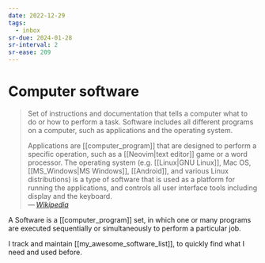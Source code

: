 ```yaml
---
date: 2022-12-29
tags:
  - inbox
sr-due: 2024-01-28
sr-interval: 2
sr-ease: 209
---
```


# Computer software

> Set of instructions and documentation that tells a computer what to do or how
> to perform a task. Software includes all different programs on a computer,
> such as applications and the operating system.
>
> Applications are [[computer_program]] that are designed to perform a specific
> operation, such as a [[Neovim|text editor]] game or a word processor. The
> operating system (e.g. [[Linux|GNU Linux]], Mac OS, [[MS_Windows|MS Windows]],
> [[Android]], and various Linux distributions) is a type of software that is
> used as a platform for running the applications, and controls all user
> interface tools including display and the keyboard.\
> — <cite>[Wikipedia](https://en.wikipedia.org/wiki/Computer_program)</cite>

A Software is a [[computer_program]] set, in which one or many programs are
executed sequentially or simultaneously to perform a particular job.

I track and maintain [[my_awesome_software_list]], to quickly find what I need
and used before.
